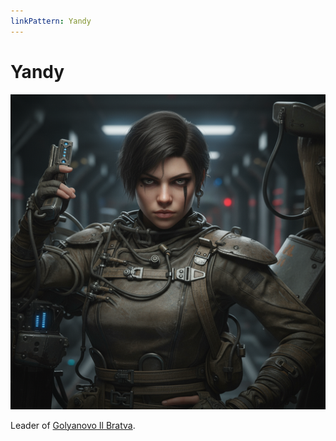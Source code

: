 ```yaml
---
linkPattern: Yandy
---
```

# Yandy

<div class="grid" markdown>

![Portrait](./yandy.png)

<div markdown>

Leader of [Golyanovo Il Bratva](bratva.md).

</div>
</div>
